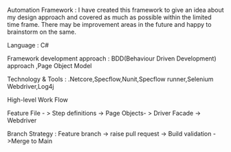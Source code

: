 
Automation Framework :
                        I have created this framework to give an idea about my design approach and covered as much as possible within the limited time frame.
There may be improvement areas in the future and happy to brainstorm on the same.

Language : C#

Framework development approach : BDD(Behaviour Driven Development) approach ,Page Object Model

Technology & Tools : .Netcore,Specflow,Nunit,Specflow runner,Selenium Webdriver,Log4j

High-level Work Flow

Feature File - > Step definitions -> Page Objects- > Driver Facade -> Webdriver

Branch Strategy : Feature branch -> raise pull request -> Build validation - >Merge to Main
